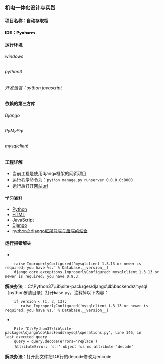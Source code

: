 ### **机电一体化设计与实践**
#### **项目名称**：自动存取柜

#### IDE：Pycharm

#### **运行环境**
###### windows
###### python3 
###### 开发语言：python javascript

#### **依赖的第三方库**
###### Django
###### PyMySql
###### mysqlclient

#### **工程详解**
- 当前工程是使用django框架的网页项目
- 运行程序命令为：`python manage.py runserver 0.0.0.0:8000`
- 运行后打开<a href="http://127.0.0.1:8000" target="_blank">网站url</a>  

#### **学习资料**
- <a href="https://www.liaoxuefeng.com/wiki/0014316089557264a6b348958f449949df42a6d3a2e542c000/" targrt="_blank">Python</a>
- <a href="http://www.runoob.com/html/html-tutorial.html" targrt="_blank">HTML</a>
- <a href="http://www.w3school.com.cn/js/index.asp" targrt="_blank">JavaScript</a>
- <a href="https://www.w3cschool.cn/django/" targrt="_blank">Django</a>
- <a href="http://www.cnblogs.com/linu/articles/8452773.html" targrt="_blank">python之django框架前端与后端的结合</a>

#### **运行报错解决**
- 
```
    raise ImproperlyConfigured('mysqlclient 1.3.13 or newer is required; you have %s.' % Database.__version__)
    django.core.exceptions.ImproperlyConfigured: mysqlclient 1.3.13 or newer is required; you have 0.9.3.
```
  **解决办法** ：C:\Python37\Lib\site-packages\django\db\backends\mysql（python安装目录）打开base.py，注释掉以下内容：　
```　　　　　   
    if version < (1, 3, 13):
       raise ImproperlyConfigured('mysqlclient 1.3.13 or newer is required; you have %s.' % Database.__version__) 
```     

- 
```
    File "C:\Python37\lib\site-packages\django\db\backends\mysql\operations.py", line 146, in last_executed_query
    query = query.decode(errors='replace')
　　 AttributeError: 'str' object has no attribute 'decode'
```
  **解决办法**：打开此文件把146行的decode修改为encode